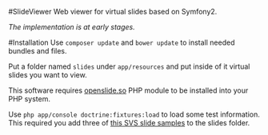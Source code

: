 #SlideViewer
Web viewer for virtual slides based on Symfony2.

_The implementation is at early stages._

#Installation
Use `composer update` and `bower update` to install needed bundles and files.

Put a folder named `slides` under `app/resources` and put inside of it virtual slides you want to view.

This software requires [openslide.so](https://github.com/BlakSneil/Openslide-PHP-Bindings/blob/master/openslide.so) PHP module to be installed into your PHP system.

Use `php app/console doctrine:fixtures:load` to load some test information. This required you add three of [this SVS slide samples](http://openslide.cs.cmu.edu/download/openslide-testdata/Aperio/) to the slides folder.
